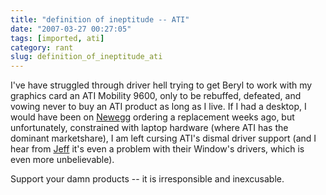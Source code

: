 ```yaml
---
title: "definition of ineptitude -- ATI"
date: "2007-03-27 00:27:05"
tags: [imported, ati]
category: rant
slug: definition_of_ineptitude_ati
---
```

	

I've have struggled through driver hell trying to get Beryl to work with my graphics card an ATI Mobility 9600, only to be rebuffed, defeated, and vowing never to buy an ATI product as long as I live.
If I had a desktop, I would have been on <a href="http://www.newegg.com/" title="Anyone remember the old Egghead stores?">Newegg</a> ordering a replacement weeks ago, but unfortunately, constrained with laptop hardware (where ATI has the dominant marketshare), I am left cursing ATI's dismal driver support (and I hear from <a href="http://jeff.specular.org/">Jeff</a> it's even a problem with their Window's drivers, which is even more unbelievable).

Support your damn products -- it is irresponsible and inexcusable.
